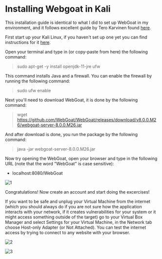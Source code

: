 # Installing Webgoat in Kali

This installation guide is identical to what I did to set up WebGoat in my environment, and it follows excellent guide by Tero Karvinen found [here](https://terokarvinen.com/2020/install-webgoat-web-pentest-practice-target/). 


First start up your Kali Linux, if you haven't set up one yet you can find instructions for it [here](https://github.com/tonikerttula/APE/blob/main/Kali.md).

Open your terminal and type in (or copy-paste from here) the following command:

> sudo apt-get -y install openjdk-11-jre ufw

This command installs Java and a firewall. You can enable the firewall by running the following command:

> sudo ufw enable

Next you'll need to download WebGoat, it is done by the following command:

> wget https://github.com/WebGoat/WebGoat/releases/download/v8.0.0.M26/webgoat-server-8.0.0.M26.jar

And after download is done, you run the package by the following command:

> java -jar webgoat-server-8.0.0.M26.jar

Now try opening the WebGoat, open your browser and type in the following URL (note that the word "WebGoat" is case sensitive):

- localhost:8080/WebGoat 

![1]

Congratulations! Now create an account and start doing the excercises!

If you want to be safe and unplug your Virtual Machine from the internet (which you should always do if you are not sure how the application interacts with your network, if it creates vulnerabilities for your system or it might access something outside of the target) go to your Virtual Box Manager and select Settings for your Virtual Machine, in the Network tab choose Host-only Adapter (or Not Attached). You can test the internet access by trying to connect to any website with your browser.

![2]

![3]

[1]: https://i.gyazo.com/07df13afaf0b66c167a47b35b89ce8bb.png
[2]: https://i.gyazo.com/8335464ea8a59a1fff10a31cbe57e41e.png
[3]: https://i.gyazo.com/d504c0de0d2faf9f8e19aed69c4ef2f9.png

